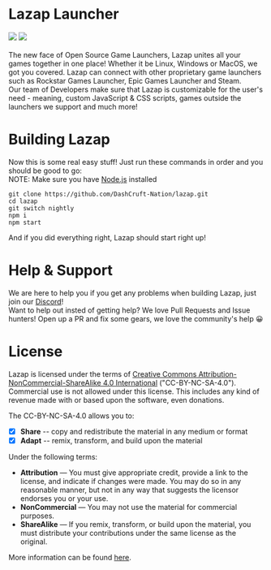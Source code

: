 # Lazap Launcher
<img src = "https://img.shields.io/badge/Made%20Using-JavaScript%20%26%20%E2%9D%A4-green"> [<img src = "https://discordapp.com/api/guilds/644764850706448384/embed.png">](https://discord.gg/DashCruft)<br><br>
The new face of Open Source Game Launchers, Lazap unites all your games together in one place! Whether it be Linux, Windows or MacOS, we got you covered. Lazap can connect with other proprietary game launchers such as Rockstar Games Launcher, Epic Games Launcher and Steam.<br> 
Our team of Developers make sure that Lazap is customizable for the user's need - meaning, custom JavaScript & CSS scripts, games outside the launchers we support and much more!

# Building Lazap
Now this is some real easy stuff! Just run these commands in order and you should be good to go:<br>
NOTE: Make sure you have [Node.js](https://nodejs.org/en/download/) installed
```
git clone https://github.com/DashCruft-Nation/lazap.git
cd lazap
git switch nightly
npm i
npm start
```
And if you did everything right, Lazap should start right up!

# Help & Support
We are here to help you if you get any problems when building Lazap, just join our [Discord](https://discord.gg/DashCruft)!<br>
Want to help out insted of getting help? We love Pull Requests and Issue hunters! Open up a PR and fix some gears, we love the community's help 😀

# License
Lazap is licensed under the terms of [Creative Commons Attribution-NonCommercial-ShareAlike 4.0 International](https://github.com/DashCruft-Nation/lazap/blob/main/LICENSE.md) ("CC-BY-NC-SA-4.0"). Commercial use is not allowed under this license. This includes any kind of revenue made with or based upon the software, even donations.

The CC-BY-NC-SA-4.0 allows you to:
- [x] **Share** -- copy and redistribute the material in any medium or format
- [x] **Adapt** -- remix, transform, and build upon the material

Under the following terms:
- **Attribution** — You must give appropriate credit, provide a link to the license, and indicate if changes were made. You may do so in any reasonable manner, but not in any way that suggests the licensor endorses you or your use.
- **NonCommercial** — You may not use the material for commercial purposes. 
- **ShareAlike** — If you remix, transform, or build upon the material, you must distribute your contributions under the same license as the original.

More information can be found [here](https://creativecommons.org/licenses/by-nc-sa/4.0/).
